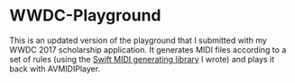 # WWDC-Playground

This is an updated version of the playground that I submitted with my WWDC 2017 scholarship application. It generates MIDI files according to a set of rules (using the [Swift MIDI generating library](https://github.com/18praveenb/Swift-MIDI-Playground) I wrote) and plays it back with AVMIDIPlayer.
